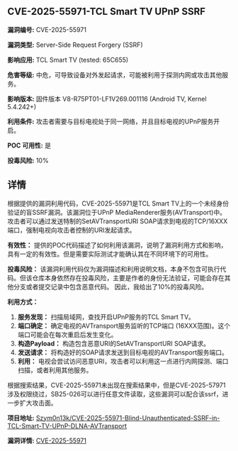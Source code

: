 ## CVE-2025-55971-TCL Smart TV UPnP SSRF

**漏洞编号:** CVE-2025-55971

**漏洞类型:** Server-Side Request Forgery (SSRF)

**影响应用:** TCL Smart TV (tested: 65C655)

**危害等级:** 中危，可导致设备对外发起请求，可能被利用于探测内网或攻击其他服务。

**影响版本:** 固件版本 V8-R75PT01-LF1V269.001116 (Android TV, Kernel 5.4.242+)

**利用条件:** 攻击者需要与目标电视处于同一网络，并且目标电视的UPnP服务开启。

**POC 可用性:** 是

**投毒风险:** 10%

## 详情

根据提供的漏洞利用代码，CVE-2025-55971是TCL Smart TV上的一个未经身份验证的盲SSRF漏洞。该漏洞位于UPnP MediaRenderer服务(AVTransport)中。攻击者可以通过发送特制的SetAVTransportURI SOAP请求到电视的TCP/16XXX端口，强制电视向攻击者控制的URI发起请求。 

**有效性：**  提供的POC代码描述了如何利用该漏洞，说明了漏洞利用方式和影响，具有一定的有效性。但是需要实际测试才能确认其在不同环境下的可用性。

**投毒风险：**  该漏洞利用代码仅为漏洞描述和利用说明文档，本身不包含可执行代码。但该仓库本身依然存在投毒风险，主要是作者的身份无法验证，可能会存在其他分支或者提交记录中包含恶意代码。 因此，我给出了10%的投毒风险。

**利用方式：**

1.  **服务发现：**  扫描局域网，查找开启UPnP服务的TCL Smart TV。
2.  **端口确定：**  确定电视的AVTransport服务监听的TCP端口 (16XXX范围)。这个端口可能会在每次重启后发生变化。
3.  **构造Payload：**  构造包含恶意URI的SetAVTransportURI SOAP请求。
4.  **发送请求：**  将构造好的SOAP请求发送到目标电视的AVTransport服务端口。
5.  **利用：** 电视会尝试访问恶意URI，攻击者可以利用这一点进行内网探测、端口扫描，或者利用其他服务。

根据搜索结果，CVE-2025-55971未出现在搜索结果中，但是CVE-2025-57971 涉及权限绕过，SB25-026可以进行任意文件读取，这些漏洞可以配合该ssrf，进一步扩大攻击面。

**项目地址:** [Szym0n13k/CVE-2025-55971-Blind-Unauthenticated-SSRF-in-TCL-Smart-TV-UPnP-DLNA-AVTransport](https://github.com/Szym0n13k/CVE-2025-55971-Blind-Unauthenticated-SSRF-in-TCL-Smart-TV-UPnP-DLNA-AVTransport)

**漏洞详情:** [CVE-2025-55971](https://nvd.nist.gov/vuln/detail/CVE-2025-55971)